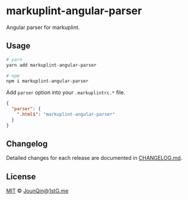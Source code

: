 # markuplint-angular-parser

Angular parser for markuplint.

## Usage

```sh
# yarn
yarn add markuplint-angular-parser

# npm
npm i markuplint-angular-parser
```

Add `parser` option into your `.markuplintrc.*` file.

```json
{
  "parser": {
    ".html$": "markuplint-angular-parser"
  }
}
```

## Changelog

Detailed changes for each release are documented in [CHANGELOG.md](./CHANGELOG.md).

## License

[MIT][] © [JounQin][]@[1stG.me][]

[1stg.me]: https://www.1stg.me
[jounqin]: https://github.com/JounQin
[mit]: http://opensource.org/licenses/MIT
